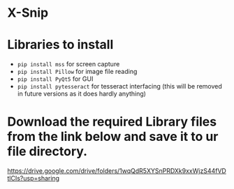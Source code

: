 # X-Snip
# Libraries to install
- `pip install mss` for screen capture
- `pip install Pillow` for image file reading
- `pip install PyQt5` for GUI
- `pip install pytesseract` for tesseract interfacing (this will be removed in future versions as it does hardly anything)

# Download the required Library files from the link below and save it to ur file directory.

  https://drive.google.com/drive/folders/1wqQdR5XYSnPRDXk9xxWjzS44fVDtlCIs?usp=sharing
